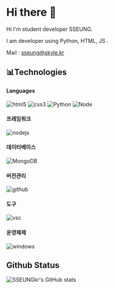 # Hi there 👋

<!--
**SSEUNGkr** is a ✨ _special_ ✨ repository because its `README.md` (this file) appears on your GitHub profile.

Here are some ideas to get you started:

- 🔭 I’m currently working on ...
- 🌱 I’m currently learning ...
- 👯 I’m looking to collaborate on ...
- 🤔 I’m looking for help with ...
- 💬 Ask me about ...
- 📫 How to reach me: ...
- 😄 Pronouns: ...
- ⚡ Fun fact: ...
-->
Hi I'm student developer SSEUNG.

 I am developer using Python, HTML, JS .

Mail : sseung@skyle.kr

## 📊Technologies

#### Languages

![html5](https://img.shields.io/badge/html5%20-%23E34F26.svg?&style=for-the-badge&logo=html5&logoColor=white)
![css3](https://img.shields.io/badge/css3%20-%231572B6.svg?&style=for-the-badge&logo=css3&logoColor=white)
![Python](https://img.shields.io/badge/Python-14354C?style=for-the-badge&logo=python&logoColor=white)
![Node](https://img.shields.io/badge/Node.js-43853D?style=for-the-badge&logo=node.js&logoColor=white)

#### 프레임워크

![nodejs](https://img.shields.io/badge/Node.js-43853D?style=for-the-badge&logo=node.js&logoColor=white)

#### 데이터베이스

![MongoDB](https://img.shields.io/badge/MongoDB-%234ea94b.svg?&style=for-the-badge&logo=mongodb&logoColor=white)

#### 버전관리

![github](https://img.shields.io/badge/github%20-%23121011.svg?&style=for-the-badge&logo=github&logoColor=white)

#### 도구

![vsc](https://img.shields.io/badge/vsc-005FED?style=for-the-badge&logo=visual%20studio%20code&logoColor=white)

#### 운영체제

![windows](https://img.shields.io/badge/Windows-0078D6?style=for-the-badge&logo=windows&logoColor=white)

## Github Status
![SSEUNGkr's GitHub stats](https://github-readme-stats.vercel.app/api?username=SSEUNGkr&theme=dark&show_icons=true)
